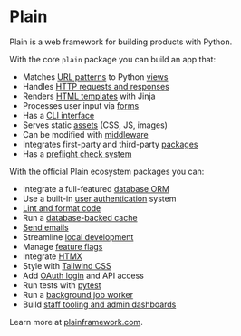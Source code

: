 # Plain

Plain is a web framework for building products with Python.

With the core `plain` package you can build an app that:

- Matches [URL patterns](./urls) to Python [views](./views)
- Handles [HTTP requests and responses](./http)
- Renders [HTML templates](./templates) with Jinja
- Processes user input via [forms](./forms)
- Has a [CLI interface](./cli)
- Serves static [assets](./assets) (CSS, JS, images)
- Can be modified with [middleware](./middleware)
- Integrates first-party and third-party [packages](./packages)
- Has a [preflight check system](./preflight)

With the official Plain ecosystem packages you can:

- Integrate a full-featured [database ORM](https://plainframework.com/docs/plain-models/)
- Use a built-in [user authentication](https://plainframework.com/docs/plain-auth/) system
- [Lint and format code](https://plainframework.com/docs/plain-code/)
- Run a [database-backed cache](https://plainframework.com/docs/plain-cache/)
- [Send emails](https://plainframework.com/docs/plain-mail/)
- Streamline [local development](https://plainframework.com/docs/plain-dev/)
- Manage [feature flags](https://plainframework.com/docs/plain-flags/)
- Integrate [HTMX](https://plainframework.com/docs/plain-htmx/)
- Style with [Tailwind CSS](https://plainframework.com/docs/plain-tailwind/)
- Add [OAuth login](https://plainframework.com/docs/plain-oauth/) and API access
- Run tests with [pytest](https://plainframework.com/docs/plain-test/)
- Run a [background job worker](https://plainframework.com/docs/plain-worker/)
- Build [staff tooling and admin dashboards](https://plainframework.com/docs/plain-staff/)

Learn more at [plainframework.com](https://plainframework.com).
